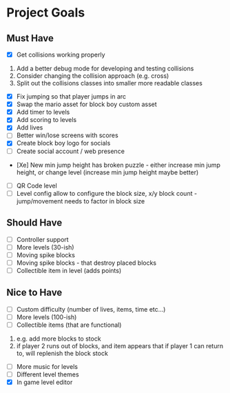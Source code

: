 # Project Goals

## Must Have
- [X] Get collisions working properly
1. Add a better debug mode for developing and testing collisions
2. Consider changing the collision approach (e.g. cross)
3. Split out the collisions classes into smaller more readable classes
- [X] Fix jumping so that player jumps in arc
- [X] Swap the mario asset for block boy custom asset
- [X] Add timer to levels
- [X] Add scoring to levels
- [X] Add lives
- [ ] Better win/lose screens with scores
- [X] Create block boy logo for socials
- [ ] Create social account / web presence
- [Xe] New min jump height has broken puzzle - either increase min jump height, or change level (increase min jump height maybe better)
- [ ] QR Code level
- [ ] Level config allow to configure the block size, x/y block count - jump/movement needs to factor in block size

## Should Have
- [ ] Controller support
- [ ] More levels (30-ish)
- [ ] Moving spike blocks
- [ ] Moving spike blocks - that destroy placed blocks
- [ ] Collectible item in level (adds points)

## Nice to Have
- [ ] Custom difficulty (number of lives, items, time etc...)
- [ ] More levels (100-ish)
- [ ] Collectible items (that are functional)
1. e.g. add more blocks to stock
2. if player 2 runs out of blocks, and item appears that if player 1 can return to, will replenish the block stock
- [ ] More music for levels
- [ ] Different level themes
- [X] In game level editor
